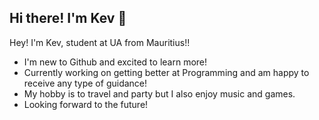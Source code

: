 ## Hi there! I'm Kev 👋

Hey! I'm Kev, student at UA from Mauritius!!
- I'm new to Github and excited to learn more! 
- Currently working on getting better at Programming and am happy to receive any type of guidance!
- My hobby is to travel and party but I also enjoy music and games.
- Looking forward to the future!

